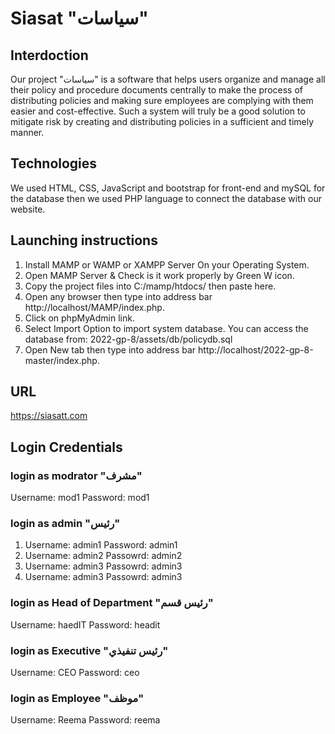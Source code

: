 # Siasat "سياسات"
## Interdoction
Our project "سياسات"   is a software that helps users organize and manage all their policy and procedure documents centrally to make the process of distributing policies and making sure employees are complying with them easier and cost-effective. Such a system will truly be a good solution to mitigate risk by creating and distributing policies in a sufficient and timely manner. 
## Technologies
We used HTML, CSS, JavaScript and bootstrap for front-end and mySQL for the database then we used PHP language to connect the database with our website.
## Launching instructions
1. Install MAMP or WAMP or XAMPP Server On your Operating System.
2. Open MAMP Server & Check is it work properly by Green W icon.
3. Copy the project files into C:/mamp/htdocs/ then paste here.
4. Open any browser then type into address bar http://localhost/MAMP/index.php.
5. Click on phpMyAdmin link.
6. Select Import Option to import system database. You can access the database from: 2022-gp-8/assets/db/policydb.sql
7. Open New tab then type into address bar http://localhost/2022-gp-8-master/index.php.
## URL
https://siasatt.com
## Login Credentials
### login as modrator "مشرف"
Username: mod1    Password: mod1
### login as admin "رئيس"
1. Username: admin1  Password: admin1
2. Username: admin2  Passowrd: admin2
3. Username: admin3  Passowrd: admin3
4. Username: admin3  Passowrd: admin3
### login as Head of Department "رئيس قسم"
Username: haedIT  Password: headit
### login as Executive "رئيس تنفيذي"
Username: CEO     Password: ceo
### login as Employee "موظف"
Username: Reema   Password: reema
